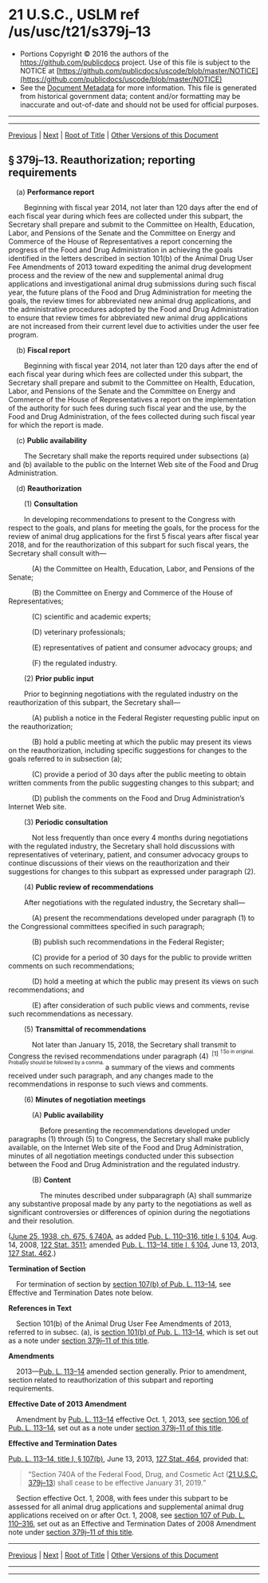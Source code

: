 ---
---

# 21 U.S.C., USLM ref /us/usc/t21/s379j–13

* Portions Copyright © 2016 the authors of the https://github.com/publicdocs project.
  Use of this file is subject to the NOTICE at [https://github.com/publicdocs/uscode/blob/master/NOTICE](https://github.com/publicdocs/uscode/blob/master/NOTICE)
* See the [Document Metadata](././../../../../../../..//README.md) for more information.
  This file is generated from historical government data; content and/or formatting may be inaccurate and out-of-date and should not be used for official purposes.

----------
----------

[Previous](./../../../../../../..//us/usc/t21/ch9/schVII/ptC/spt4/m__us_usc_t21_s379j–12.md) | [Next](./../../../../../../..//us/usc/t21/ch9/schVII/ptC/spt5/m__us_usc_t21_ch9_schVII_ptC_spt5.md) | [Root of Title](./../../../../../../../) | [Other Versions of this Document](https://publicdocs.github.io/go/links?ns=uslm&ref=%2Fus%2Fusc%2Ft21%2Fs379j%E2%80%9313)

## § 379j–13. Reauthorization; reporting requirements

    (a) __Performance report__ 

        Beginning with fiscal year 2014, not later than 120 days after the end of each fiscal year during which fees are collected under this subpart, the Secretary shall prepare and submit to the Committee on Health, Education, Labor, and Pensions of the Senate and the Committee on Energy and Commerce of the House of Representatives a report concerning the progress of the Food and Drug Administration in achieving the goals identified in the letters described in section 101(b) of the Animal Drug User Fee Amendments of 2013 toward expediting the animal drug development process and the review of the new and supplemental animal drug applications and investigational animal drug submissions during such fiscal year, the future plans of the Food and Drug Administration for meeting the goals, the review times for abbreviated new animal drug applications, and the administrative procedures adopted by the Food and Drug Administration to ensure that review times for abbreviated new animal drug applications are not increased from their current level due to activities under the user fee program.

    (b) __Fiscal report__ 

        Beginning with fiscal year 2014, not later than 120 days after the end of each fiscal year during which fees are collected under this subpart, the Secretary shall prepare and submit to the Committee on Health, Education, Labor, and Pensions of the Senate and the Committee on Energy and Commerce of the House of Representatives a report on the implementation of the authority for such fees during such fiscal year and the use, by the Food and Drug Administration, of the fees collected during such fiscal year for which the report is made.

    (c) __Public availability__ 

        The Secretary shall make the reports required under subsections (a) and (b) available to the public on the Internet Web site of the Food and Drug Administration.

    (d) __Reauthorization__ 

        (1) __Consultation__ 

        In developing recommendations to present to the Congress with respect to the goals, and plans for meeting the goals, for the process for the review of animal drug applications for the first 5 fiscal years after fiscal year 2018, and for the reauthorization of this subpart for such fiscal years, the Secretary shall consult with—

            (A) the Committee on Health, Education, Labor, and Pensions of the Senate;

            (B) the Committee on Energy and Commerce of the House of Representatives;

            (C) scientific and academic experts;

            (D) veterinary professionals;

            (E) representatives of patient and consumer advocacy groups; and

            (F) the regulated industry.

        (2) __Prior public input__ 

        Prior to beginning negotiations with the regulated industry on the reauthorization of this subpart, the Secretary shall—

            (A) publish a notice in the Federal Register requesting public input on the reauthorization;

            (B) hold a public meeting at which the public may present its views on the reauthorization, including specific suggestions for changes to the goals referred to in subsection (a);

            (C) provide a period of 30 days after the public meeting to obtain written comments from the public suggesting changes to this subpart; and

            (D) publish the comments on the Food and Drug Administration’s Internet Web site.

        (3) __Periodic consultation__ 

            Not less frequently than once every 4 months during negotiations with the regulated industry, the Secretary shall hold discussions with representatives of veterinary, patient, and consumer advocacy groups to continue discussions of their views on the reauthorization and their suggestions for changes to this subpart as expressed under paragraph (2).

        (4) __Public review of recommendations__ 

        After negotiations with the regulated industry, the Secretary shall—

            (A) present the recommendations developed under paragraph (1) to the Congressional committees specified in such paragraph;

            (B) publish such recommendations in the Federal Register;

            (C) provide for a period of 30 days for the public to provide written comments on such recommendations;

            (D) hold a meeting at which the public may present its views on such recommendations; and

            (E) after consideration of such public views and comments, revise such recommendations as necessary.

        (5) __Transmittal of recommendations__ 

            Not later than January 15, 2018, the Secretary shall transmit to Congress the revised recommendations under paragraph (4)  <sup>\[1\]</sup>  <sup><sup> 1 So in original. Probably should be followed by a comma. </sup></sup>  a summary of the views and comments received under such paragraph, and any changes made to the recommendations in response to such views and comments.

        (6) __Minutes of negotiation meetings__ 

            (A) __Public availability__ 

                Before presenting the recommendations developed under paragraphs (1) through (5) to Congress, the Secretary shall make publicly available, on the Internet Web site of the Food and Drug Administration, minutes of all negotiation meetings conducted under this subsection between the Food and Drug Administration and the regulated industry.

            (B) __Content__ 

                The minutes described under subparagraph (A) shall summarize any substantive proposal made by any party to the negotiations as well as significant controversies or differences of opinion during the negotiations and their resolution.

([June 25, 1938, ch. 675, § 740A][/us/act/1938-06-25/ch675/s740A], as added [Pub. L. 110–316, title I, § 104][/us/pl/110/316/s104], Aug. 14, 2008, [122 Stat. 3511][/us/stat/122/3511]; amended [Pub. L. 113–14, title I, § 104][/us/pl/113/14/s104], June 13, 2013, [127 Stat. 462][/us/stat/127/462].)

 __Termination of Section__ 

    For termination of section by [section 107(b) of Pub. L. 113–14][/us/pl/113/14/s107/b], see Effective and Termination Dates note below.

 __References in Text__ 

    Section 101(b) of the Animal Drug User Fee Amendments of 2013, referred to in subsec. (a), is [section 101(b) of Pub. L. 113–14][/us/pl/113/14/s101/b], which is set out as a note under [section 379j–11 of this title][/us/usc/t21/s379j–11].

 __Amendments__ 

    2013—[Pub. L. 113–14][/us/pl/113/14] amended section generally. Prior to amendment, section related to reauthorization of this subpart and reporting requirements.

 __Effective Date of 2013 Amendment__ 

    Amendment by [Pub. L. 113–14][/us/pl/113/14] effective Oct. 1, 2013, see [section 106 of Pub. L. 113–14][/us/pl/113/14/s106], set out as a note under [section 379j–11 of this title][/us/usc/t21/s379j–11].

 __Effective and Termination Dates__ 

[Pub. L. 113–14, title I, § 107(b)][/us/pl/113/14/s107/b], June 13, 2013, [127 Stat. 464][/us/stat/127/464], provided that: 

> “Section 740A of the Federal Food, Drug, and Cosmetic Act ([21 U.S.C. 379j–13][/us/usc/t21/s379j–13]) shall cease to be effective January 31, 2019.”

    Section effective Oct. 1, 2008, with fees under this subpart to be assessed for all animal drug applications and supplemental animal drug applications received on or after Oct. 1, 2008, see [section 107 of Pub. L. 110–316][/us/pl/110/316/s107], set out as an Effective and Termination Dates of 2008 Amendment note under [section 379j–11 of this title][/us/usc/t21/s379j–11].

----------

[Previous](./../../../../../../..//us/usc/t21/ch9/schVII/ptC/spt4/m__us_usc_t21_s379j–12.md) | [Next](./../../../../../../..//us/usc/t21/ch9/schVII/ptC/spt5/m__us_usc_t21_ch9_schVII_ptC_spt5.md) | [Root of Title](./../../../../../../../) | [Other Versions of this Document](https://publicdocs.github.io/go/links?ns=uslm&ref=%2Fus%2Fusc%2Ft21%2Fs379j%E2%80%9313)

----------
----------

[/us/act/1938-06-25/ch675/s740A]: https://publicdocs.github.io/go/links?ns=uslm&ref=%2Fus%2Fact%2F1938-06-25%2Fch675%2Fs740A
[/us/pl/110/316/s104]: https://publicdocs.github.io/go/links?ns=uslm&ref=%2Fus%2Fpl%2F110%2F316%2Fs104
[/us/stat/122/3511]: https://publicdocs.github.io/go/links?ns=uslm&ref=%2Fus%2Fstat%2F122%2F3511
[/us/pl/113/14/s104]: https://publicdocs.github.io/go/links?ns=uslm&ref=%2Fus%2Fpl%2F113%2F14%2Fs104
[/us/stat/127/462]: https://publicdocs.github.io/go/links?ns=uslm&ref=%2Fus%2Fstat%2F127%2F462
[/us/pl/113/14/s107/b]: https://publicdocs.github.io/go/links?ns=uslm&ref=%2Fus%2Fpl%2F113%2F14%2Fs107%2Fb
[/us/pl/113/14/s101/b]: https://publicdocs.github.io/go/links?ns=uslm&ref=%2Fus%2Fpl%2F113%2F14%2Fs101%2Fb
[/us/usc/t21/s379j–11]: https://publicdocs.github.io/go/links?ns=uslm&ref=%2Fus%2Fusc%2Ft21%2Fs379j%E2%80%9311
[/us/pl/113/14]: https://publicdocs.github.io/go/links?ns=uslm&ref=%2Fus%2Fpl%2F113%2F14
[/us/pl/113/14]: https://publicdocs.github.io/go/links?ns=uslm&ref=%2Fus%2Fpl%2F113%2F14
[/us/pl/113/14/s106]: https://publicdocs.github.io/go/links?ns=uslm&ref=%2Fus%2Fpl%2F113%2F14%2Fs106
[/us/usc/t21/s379j–11]: https://publicdocs.github.io/go/links?ns=uslm&ref=%2Fus%2Fusc%2Ft21%2Fs379j%E2%80%9311
[/us/pl/113/14/s107/b]: https://publicdocs.github.io/go/links?ns=uslm&ref=%2Fus%2Fpl%2F113%2F14%2Fs107%2Fb
[/us/stat/127/464]: https://publicdocs.github.io/go/links?ns=uslm&ref=%2Fus%2Fstat%2F127%2F464
[/us/usc/t21/s379j–13]: https://publicdocs.github.io/go/links?ns=uslm&ref=%2Fus%2Fusc%2Ft21%2Fs379j%E2%80%9313
[/us/pl/110/316/s107]: https://publicdocs.github.io/go/links?ns=uslm&ref=%2Fus%2Fpl%2F110%2F316%2Fs107
[/us/usc/t21/s379j–11]: https://publicdocs.github.io/go/links?ns=uslm&ref=%2Fus%2Fusc%2Ft21%2Fs379j%E2%80%9311


